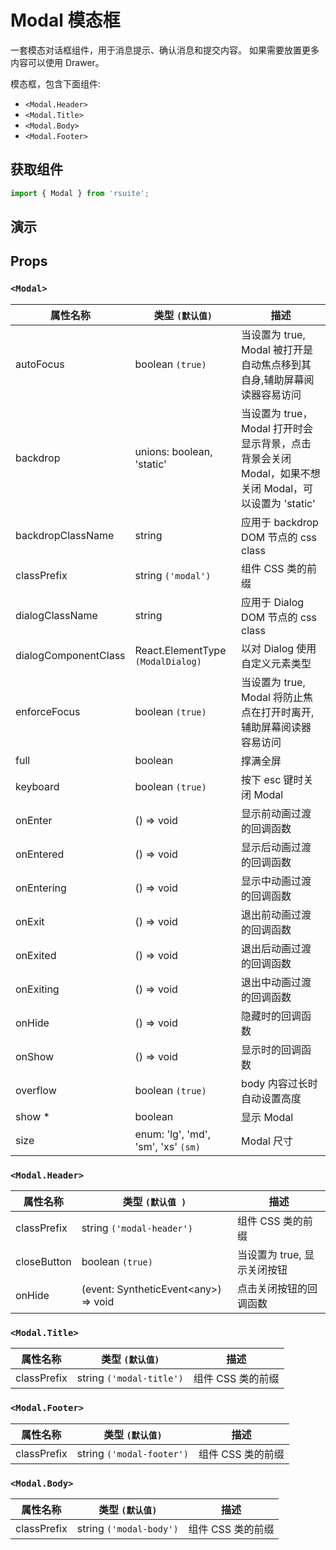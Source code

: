 # Modal 模态框

一套模态对话框组件，用于消息提示、确认消息和提交内容。 如果需要放置更多内容可以使用 Drawer。

模态框，包含下面组件:

- `<Modal.Header>`
- `<Modal.Title>`
- `<Modal.Body>`
- `<Modal.Footer>`

## 获取组件

```js
import { Modal } from 'rsuite';
```

## 演示

<!--{demo}-->

## Props

### `<Modal>`

| 属性名称             | 类型 `(默认值)`                     | 描述                                                                                                 |
| -------------------- | ----------------------------------- | ---------------------------------------------------------------------------------------------------- |
| autoFocus            | boolean `(true)`                    | 当设置为 true, Modal 被打开是自动焦点移到其自身,辅助屏幕阅读器容易访问                               |
| backdrop             | unions: boolean, 'static'           | 当设置为 true，Modal 打开时会显示背景，点击背景会关闭 Modal，如果不想关闭 Modal，可以设置为 'static' |
| backdropClassName    | string                              | 应用于 backdrop DOM 节点的 css class                                                                 |
| classPrefix          | string `('modal')`                  | 组件 CSS 类的前缀                                                                                    |
| dialogClassName      | string                              | 应用于 Dialog DOM 节点的 css class                                                                   |
| dialogComponentClass | React.ElementType `(ModalDialog)`   | 以对 Dialog 使用自定义元素类型                                                                       |
| enforceFocus         | boolean `(true)`                    | 当设置为 true, Modal 将防止焦点在打开时离开,辅助屏幕阅读器容易访问                                   |
| full                 | boolean                             | 撑满全屏                                                                                             |
| keyboard             | boolean `(true)`                    | 按下 esc 键时关闭 Modal                                                                              |
| onEnter              | () => void                          | 显示前动画过渡的回调函数                                                                             |
| onEntered            | () => void                          | 显示后动画过渡的回调函数                                                                             |
| onEntering           | () => void                          | 显示中动画过渡的回调函数                                                                             |
| onExit               | () => void                          | 退出前动画过渡的回调函数                                                                             |
| onExited             | () => void                          | 退出后动画过渡的回调函数                                                                             |
| onExiting            | () => void                          | 退出中动画过渡的回调函数                                                                             |
| onHide               | () => void                          | 隐藏时的回调函数                                                                                     |
| onShow               | () => void                          | 显示时的回调函数                                                                                     |
| overflow             | boolean `(true)`                    | body 内容过长时自动设置高度                                                                          |
| show \*              | boolean                             | 显示 Modal                                                                                           |
| size                 | enum: 'lg', 'md', 'sm', 'xs' `(sm)` | Modal 尺寸                                                                                           |

### `<Modal.Header>`

| 属性名称    | 类型 `(默认值 )`                           | 描述                        |
| ----------- | ------------------------------------------ | --------------------------- |
| classPrefix | string `('modal-header')`                  | 组件 CSS 类的前缀           |
| closeButton | boolean `(true)`                           | 当设置为 true, 显示关闭按钮 |
| onHide      | (event: SyntheticEvent&lt;any&gt;) => void | 点击关闭按钮的回调函数      |

### `<Modal.Title>`

| 属性名称    | 类型 `(默认值)`          | 描述              |
| ----------- | ------------------------ | ----------------- |
| classPrefix | string `('modal-title')` | 组件 CSS 类的前缀 |

### `<Modal.Footer>`

| 属性名称    | 类型 `(默认值)`           | 描述              |
| ----------- | ------------------------- | ----------------- |
| classPrefix | string `('modal-footer')` | 组件 CSS 类的前缀 |

### `<Modal.Body>`

| 属性名称    | 类型 `(默认值)`         | 描述              |
| ----------- | ----------------------- | ----------------- |
| classPrefix | string `('modal-body')` | 组件 CSS 类的前缀 |
